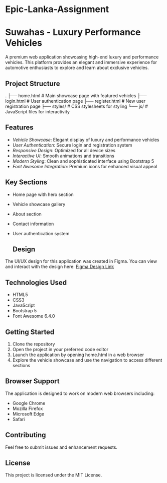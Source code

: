 # Epic-Lanka-Assignment
# Suwahas - Luxury Performance Vehicles

A premium web application showcasing high-end luxury and performance vehicles. This platform provides an elegant and immersive experience for automotive enthusiasts to explore and learn about exclusive vehicles.

## Project Structure


.
├── home.html          # Main showcase page with featured vehicles
├── login.html         # User authentication page
├── register.html      # New user registration page
├── styles/           # CSS stylesheets for styling
└── js/              # JavaScript files for interactivity


## Features

- *Vehicle Showcase*: Elegant display of luxury and performance vehicles
- *User Authentication*: Secure login and registration system
- *Responsive Design*: Optimized for all device sizes
- *Interactive UI*: Smooth animations and transitions
- *Modern Styling*: Clean and sophisticated interface using Bootstrap 5
- *Font Awesome Integration*: Premium icons for enhanced visual appeal

## Key Sections

- Home page with hero section
- Vehicle showcase gallery
- About section
- Contact information
- User authentication system

  ## Design

The UI/UX design for this application was created in Figma. You can view and interact with the design here:
[Figma Design Link](https://www.figma.com/design/4nb6yDv8iAiJSf4Q0uYntt/Suwahas?node-id=0-1&t=V3kqdRUxNdq6okIF-1)

## Technologies Used

- HTML5
- CSS3
- JavaScript
- Bootstrap 5
- Font Awesome 6.4.0

## Getting Started

1. Clone the repository
2. Open the project in your preferred code editor
3. Launch the application by opening home.html in a web browser
4. Explore the vehicle showcase and use the navigation to access different sections

## Browser Support

The application is designed to work on modern web browsers including:
- Google Chrome
- Mozilla Firefox
- Microsoft Edge
- Safari

## Contributing

Feel free to submit issues and enhancement requests.

## License

This project is licensed under the MIT License.
